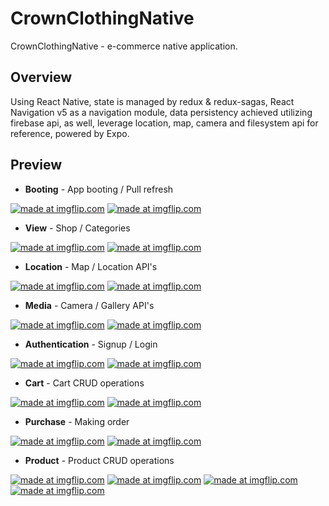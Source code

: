 # CrownClothingNative

CrownClothingNative - e-commerce native application.

## Overview

Using React Native, state is managed by redux & redux-sagas, React Navigation v5 as a navigation module, data persistency achieved utilizing firebase api, as well, leverage location, map, camera and filesystem api for reference, powered by Expo.

## Preview

- **Booting** - App booting / Pull refresh

<a href="https://imgflip.com/gif/48sd71"><img src="https://i.imgflip.com/48sd71.gif" title="made at imgflip.com"/></a>
<a href="https://imgflip.com/gif/48sdmp"><img src="https://i.imgflip.com/48sdmp.gif" title="made at imgflip.com"/></a>

- **View** - Shop / Categories

<a href="https://imgflip.com/gif/48sebf"><img src="https://i.imgflip.com/48sebf.gif" title="made at imgflip.com"/></a>
<a href="https://imgflip.com/gif/48sed4"><img src="https://i.imgflip.com/48sed4.gif" title="made at imgflip.com"/></a>

- **Location** - Map / Location API's

<a href="https://imgflip.com/gif/48sdte"><img src="https://i.imgflip.com/48sdte.gif" title="made at imgflip.com"/></a>
<a href="https://imgflip.com/gif/48sdwh"><img src="https://i.imgflip.com/48sdwh.gif" title="made at imgflip.com"/></a>

- **Media** - Camera / Gallery API's

<a href="https://imgflip.com/gif/48se0x"><img src="https://i.imgflip.com/48se0x.gif" title="made at imgflip.com"/></a>
<a href="https://imgflip.com/gif/48se3e"><img src="https://i.imgflip.com/48se3e.gif" title="made at imgflip.com"/></a>

- **Authentication** - Signup / Login

<a href="https://imgflip.com/gif/48se7k"><img src="https://i.imgflip.com/48se7k.gif" title="made at imgflip.com"/></a>
<a href="https://imgflip.com/gif/48sfud"><img src="https://i.imgflip.com/48sfud.gif" title="made at imgflip.com"/></a>

- **Cart** - Cart CRUD operations

<a href="https://imgflip.com/gif/48segj"><img src="https://i.imgflip.com/48segj.gif" title="made at imgflip.com"/></a>
<a href="https://imgflip.com/gif/48sekh"><img src="https://i.imgflip.com/48sekh.gif" title="made at imgflip.com"/></a>

- **Purchase** - Making order

<a href="https://imgflip.com/gif/48sf4z"><img src="https://i.imgflip.com/48sf4z.gif" title="made at imgflip.com"/></a>
<a href="https://imgflip.com/gif/48sf6e"><img src="https://i.imgflip.com/48sf6e.gif" title="made at imgflip.com"/></a>

- **Product** - Product CRUD operations

<a href="https://imgflip.com/gif/48sfb0"><img src="https://i.imgflip.com/48sfb0.gif" title="made at imgflip.com"/></a>
<a href="https://imgflip.com/gif/48sfdo"><img src="https://i.imgflip.com/48sfdo.gif" title="made at imgflip.com"/></a>
<a href="https://imgflip.com/gif/48sfhh"><img src="https://i.imgflip.com/48sfhh.gif" title="made at imgflip.com"/></a>
<a href="https://imgflip.com/gif/48sfjs"><img src="https://i.imgflip.com/48sfjs.gif" title="made at imgflip.com"/></a>

<!-- ![alt text](https://imgur.com/or/any/other/image/hosting) -->
<!-- https://imgflip.com/gif-maker -->

<!-- # Gifs -->
